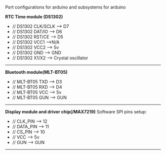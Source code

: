 Port configurations for arduino and subsystems for arduino

**RTC Time module (DS1302)**
- // DS1302 CLK/SCLK --> D7     
- // DS1302 DAT/IO --> D6  
- // DS1302 RST/CE --> D5
- // DS1302 VCC1 -->N/A
- // DS1302 VCC2 --> 5v
- // DS1302 GND --> GND
- // DS1302 X1/X2 --> Crystal oscillator
-----------------------------

**Bluetooth module(MLT-BT05)**
- // MLT-BT05 TXD --> D3
- // MLT-BT05 RXD --> D4 
- // MLT-BT05 VCC --> 5v
- // MLT-BT05 GUN --> GUN
------------------------------

**Display module and driver chip(/MAX7219)**
Software SPI pins setup:
-  // CLK_PIN -->  12  
-  // DATA_PIN --> 11 
-  // CS_PIN --> 10  
-  // VCC --> 5v
-  // GUN --> GUN
-- --------------------


